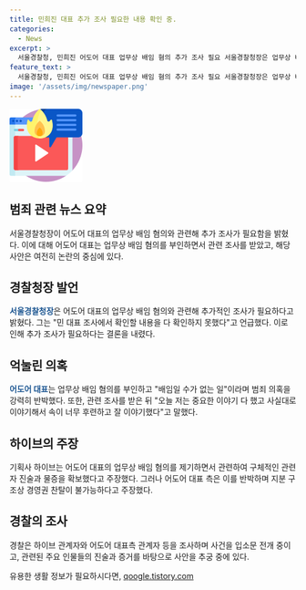 ```yaml
---
title: 민희진 대표 추가 조사 필요한 내용 확인 중.
categories:
  - News
excerpt: >
  서울경찰청, 민희진 어도어 대표 업무상 배임 혐의 추가 조사 필요 서울경찰청장은 업무상 배임 혐의로 조사를 받은 민희진 어도어 대표에 대해 추가 조사가 필요하다고 밝혔다. 하이브 측은 경영권 찬탈 의혹을 제기하며 민 대표를 업무상 배임 혐의로 고발했으나, 민 대표측은 이를 부인하며 경영권 찬탈이 불가능하다고 주장했다. 경찰은 하이브 관계자와 민 대표측 관계자 등을 조사하고 있다. 민 대표는 현재 그룹의 국내외 활동을 이끌고 있으며, 가처분 신청이 인용돼 소속 그룹의 활동을 유지하고 있다.
feature_text: >
  서울경찰청, 민희진 어도어 대표 업무상 배임 혐의 추가 조사 필요 서울경찰청장은 업무상 배임 혐의로 조사를 받은 민희진 어도어 대표에 대해 추가 조사가 필요하다고 밝혔다. 하이브 측은 경영권 찬탈 의혹을 제기하며 민 대표를 업무상 배임 혐의로 고발했으나, 민 대표측은 이를 부인하며 경영권 찬탈이 불가능하다고 주장했다. 경찰은 하이브 관계자와 민 대표측 관계자 등을 조사하고 있다. 민 대표는 현재 그룹의 국내외 활동을 이끌고 있으며, 가처분 신청이 인용돼 소속 그룹의 활동을 유지하고 있다.
image: '/assets/img/newspaper.png'
---
```


<p><img src="/assets/img/news.png" alt="rentncar 속보" /></p>

<h2 data-ke-size="size26">범죄 관련 뉴스 요약</h2>

<p data-ke-size="size16">서울경찰청장이 어도어 대표의 업무상 배임 혐의와 관련해 추가 조사가 필요함을 밝혔다. 이에 대해 어도어 대표는 업무상 배임 혐의를 부인하면서 관련 조사를 받았고, 해당 사안은 여전히 논란의 중심에 있다.</p>

<h2 data-ke-size="size26">경찰청장 발언</h2>

<p data-ke-size="size16"><b><span style="color: #1a5490;">서울경찰청장</span></b>은 어도어 대표의 업무상 배임 혐의와 관련해 추가적인 조사가 필요하다고 밝혔다. 그는 "민 대표 조사에서 확인할 내용을 다 확인하지 못했다"고 언급했다. 이로 인해 추가 조사가 필요하다는 결론을 내렸다.</p>

<h2 data-ke-size="size26">억눌린 의혹</h2>

<p data-ke-size="size16"><b><span style="color: #1a5490;">어도어 대표</span></b>는 업무상 배임 혐의를 부인하고 "배임일 수가 없는 일"이라며 범죄 의혹을 강력히 반박했다. 또한, 관련 조사를 받은 뒤 "오늘 저는 중요한 이야기 다 했고 사실대로 이야기해서 속이 너무 후련하고 잘 이야기했다"고 말했다.</p>

<h2 data-ke-size="size26">하이브의 주장</h2>

<p data-ke-size="size16">기획사 하이브는 어도어 대표의 업무상 배임 혐의를 제기하면서 관련하여 구체적인 관련자 진술과 물증을 확보했다고 주장했다. 그러나 어도어 대표 측은 이를 반박하며 지분 구조상 경영권 찬탈이 불가능하다고 주장했다.</p>

<h2 data-ke-size="size26">경찰의 조사</h2>

<p data-ke-size="size16">경찰은 하이브 관계자와 어도어 대표측 관계자 등을 조사하며 사건을 입소문 전개 중이고, 관련된 주요 인물들의 진술과 증거를 바탕으로 사안을 추궁 중에 있다.</p>
유용한 생활 정보가 필요하시다면, <a href="https://qoogle.tistory.com" rel="dofollow">qoogle.tistory.com</a>


